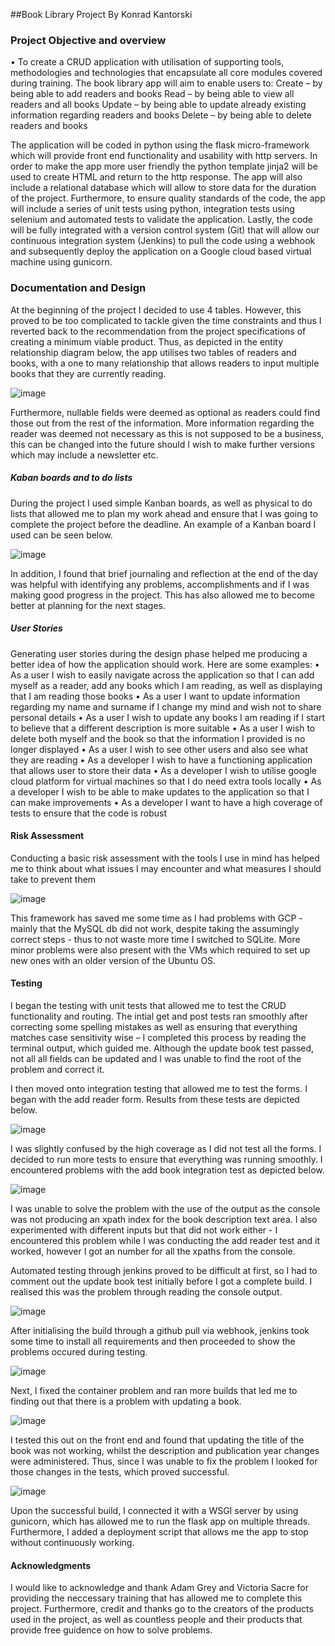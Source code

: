 ##Book Library Project
By Konrad Kantorski
### Project Objective and overview
•	To create a CRUD application with utilisation of supporting tools,
methodologies and technologies that encapsulate all core modules
covered during training.
The book library app will aim to enable users to:
Create – by being able to add readers and books
Read – by being able to view all readers and all books 
Update – by being able to update already existing information regarding readers and books
Delete – by being able to delete readers and books

The application will be coded in python using the flask micro-framework which will provide front end functionality and usability with http servers. In order to make the app more user friendly the python template jinja2 will be used to create HTML and return to the http response. The app will also include a relational database which will allow to store data for the duration of the project. Furthermore, to ensure quality standards of the code, the app will include a series of unit tests using python, integration tests using selenium and automated tests to validate the application. Lastly, the code will be fully integrated with a version control system (Git) that will allow our continuous integration system (Jenkins) to pull the code using a webhook and subsequently deploy the application on a Google cloud based virtual machine using gunicorn. 

### Documentation and Design

At the beginning of the project I decided to use 4 tables. However, this proved to be too complicated to tackle given the time constraints and thus I reverted back to the recommendation from the project specifications of creating a minimum viable product. Thus, as depicted in the entity relationship diagram below, the app utilises two tables of readers and books, with a one to many relationship that allows readers to input multiple books that they are currently reading. 

![image](https://user-images.githubusercontent.com/108797859/183068493-0cf72282-7c22-4d13-8159-8d7518b36008.png)

Furthermore, nullable fields were deemed as optional as readers could find those out from the rest of the information. More information regarding the reader was deemed not necessary as this is not supposed to be a business, this can be changed into the future should I wish to make further versions which may include a newsletter etc. 

##### Kaban boards and to do lists

During the project I used simple Kanban boards, as well as physical to do lists that allowed me to plan my work ahead and ensure that I was going to complete the project before the deadline. An example of a Kanban board I used can be seen below.

![image](https://user-images.githubusercontent.com/108797859/183068590-431b1dda-c526-4a4f-be0c-957509bc731b.png)

In addition, I found that brief journaling and reflection at the end of the day was helpful with identifying any problems, accomplishments and if I was making good progress in the project. This has also allowed me to become better at planning for the next stages. 

##### User Stories
Generating user stories during the design phase helped me producing a better idea of how the application should work. Here are some examples:
•	As a user I wish to easily navigate across the application so that I can add myself as a reader, add any books which I am reading, as well as displaying that I am reading those books
•	As a user I want to update information regarding my name and surname if I change my mind and wish not to share personal details
•	As a user I wish to update any books I am reading if I start to believe that a different description is more suitable
•	As a user I wish to delete both myself and the book so that the information I provided is no longer displayed
•	As a user I wish to see other users and also see what they are reading
•	As a developer I wish to have a functioning application that allows user to store their data 
•	As a developer I wish to utilise google cloud platform for virtual machines so that I do need extra tools locally 
•	As a developer I wish to be able to make updates to the application so that I can make improvements 
•	As a developer I want to have a high coverage of tests to ensure that the code is robust

#### Risk Assessment 
Conducting a basic risk assessment with the tools I use in mind has helped me to think about what issues I may encounter and what measures I should take to prevent them

![image](https://user-images.githubusercontent.com/108797859/183068716-2b4afaf2-5ac7-4d20-a814-17f6f22b4b87.png)

This framework has saved me some time as I had problems with GCP - mainly that the MySQL db did not work, despite taking the assumingly correct steps - thus to not waste more time I switched to SQLite. More minor problems were also present with the VMs which required to set up new ones with an older version of the Ubuntu OS.

#### Testing 

I began the testing with unit tests that allowed me to test the CRUD functionality and routing. The intial get and post tests ran smoothly after correcting some spelling mistakes as well as ensuring that everything matches case sensitivity wise – I completed this process by reading the terminal output, which guided me. Although the update book test passed, not all all fields can be updated and I was unable to find the root of the problem and correct it. 

I then moved onto integration testing that allowed me to test the forms. I began with  the add reader form. Results from these tests are depicted below.

![image](https://user-images.githubusercontent.com/108797859/183068819-5c446bc5-77c7-4565-bcf8-a0317fd741de.png)

I was slightly confused by the high coverage as I did not test all the forms. I decided to run more tests to ensure that everything was running smoothly. I encountered problems with the add book integration test as depicted below.

![image](https://user-images.githubusercontent.com/108797859/183068917-a7a3a2b0-d170-4f96-963f-b594810be9c4.png)

I was unable to solve the problem with the use of the output as the console was not producing an xpath index for the book description text area. I also experimented with different inputs but that did not work either - I encountered this problem while I was conducting the add reader test and it worked, however I got an number for all the xpaths from the console. 

Automated testing through jenkins proved to be difficult at first, so I had to comment out the update book test initially before I got a complete build. I realised this was the problem through reading the console output.

![image](https://user-images.githubusercontent.com/108797859/183070262-f7968af8-bc4b-4b1a-aa59-c2de2a2c828a.png)

After initialising the build through a github pull via webhook, jenkins took some time to install all requirements and then proceeded to show the problems occured during testing.

![image](https://user-images.githubusercontent.com/108797859/183070607-254c1dea-6006-453a-9378-978e9862d1f1.png)

Next, I fixed the container problem and ran more builds that led me to finding out that there is a problem with updating a book.

![image](https://user-images.githubusercontent.com/108797859/183071041-e6f5beac-3294-49c8-86c6-efa0a53d3684.png)

I tested this out on the front end and found that updating the title of the book was not working, whilst the description and publication year changes were administered. Thus, since I was unable to fix the problem I looked for those changes in the tests, which proved successful.

![image](https://user-images.githubusercontent.com/108797859/183071358-07fe75d5-ddca-4282-a95c-ff28b959d990.png)

Upon the successful build, I connected it with a WSGI server by using gunicorn, which has allowed me to run the flask app on multiple threads. Furthermore, I added a deployment script that allows me the app to stop without continuously working. 

#### Acknowledgments 

I would like to acknowledge and thank Adam Grey and Victoria Sacre for providing the neccessary training that has allowed me to complete this project.
Furthermore, credit and thanks go to the creators of the products used in the project, as well as countless people and their products that provide free guidence on how to solve problems.


